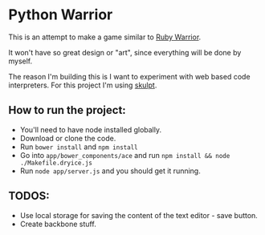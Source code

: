 # Python Warrior

This is an attempt to make a game similar to [Ruby Warrior](https://www.bloc.io/ruby-warrior/).

It won't have so great design or "art", since everything will be done by myself.

The reason I'm building this is I want to experiment with web based code interpreters. For this project I'm using [skulpt](https://github.com/skulpt/skulpt).

## How to run the project:

- You'll need to have node installed globally.
- Download or clone the code.
- Run `bower install` and `npm install`
- Go into `app/bower_components/ace` and run `npm install && node ./Makefile.dryice.js`
- Run `node app/server.js` and you should get it running.

## TODOS:

- Use local storage for saving the content of the text editor - save button.
- Create backbone stuff.

